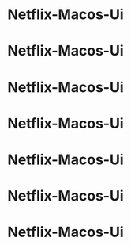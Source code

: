 # Netflix-Macos-Ui
# Netflix-Macos-Ui
# Netflix-Macos-Ui
# Netflix-Macos-Ui
# Netflix-Macos-Ui
# Netflix-Macos-Ui
# Netflix-Macos-Ui
